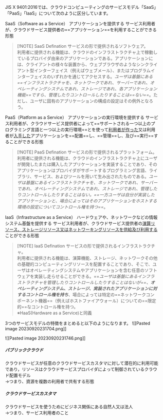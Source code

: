 JIS X 9401:2016では、クラウドコンピューティングのサービスモデル「SaaS」「PaaS」「IaaS」について次のように区分しています。

SaaS（Software as a Service）
アプリケーションを提供する
サービス利用者が、クラウドサービス提供者の==アプリケーション==を利用することができる形態

> [!NOTE] SaaS Defination
> サービスの形で提供されるソフトウェア。  
利用者に提供される機能は、クラウドのインフラストラクチャ上で稼動しているプロバイダ由来のアプリケーションである。アプリケーションには、クライアントの様々な装置から、ウェブブラウザのようなシンクライアント型インターフェイス（例えばウェブメール）、またはプログラムインターフェイスのいずれかを通じてアクセスする。_ユーザは基盤にある==インフラストラクチャを、ネットワークであれ、サーバーであれ、オペレーティングシステムであれ、ストレージであれ、各アプリケーション機能==ですら、管理したりコントロールしたりすることは==ない==_。ただし、ユーザに固有のアプリケーションの構成の設定はその例外となろう。



PaaS（Platform as a Service）
アプリケーションの実行環境を提供する
サービス利用者が、クラウドサービス提供者によって==サポートされる一つ以上のプログラミング言語と一つ以上の実行環境==とを使って<u>利用者が作った</u>又は利用者が<u>入手した</u>アプリケーションを==配置==し、==管理==し、及び==実行==することができる形態

> [!NOTE] PaaS Defination
> サービスの形で提供されるプラットフォーム。  
利用者に提供される機能は、クラウドのインフラストラクチャ上にユーザが開発したまたは購入したアプリケーションを実装することであり、そのアプリケーションはプロバイダがサポートするプログラミング言語、ライブラリ、サービス、およびツールを用いて生み出されたものである。_ユーザは基盤にあるインフラストラクチャを、ネットワークであれ、サーバーであれ、オペレーティングシステムであれ、ストレージであれ、管理したりコントロールしたりすることはない。==一方ユーザは自分が実装したアプリケーションと、場合によってはそのアプリケーションをホストする環境の設定についてコントロール権を持つ==_。


IaaS（Infrastructure as a Service）
ハードウェアや、ネットワークなどの情報システム基盤を提供する
サービス利用者が、クラウドサービス提供者の<u>演算リソース、ストレージリソース又はネットワーキングリソースを供給及び利用する</u>ことができる形態

> [!NOTE] IaaS Defination
> サービスの形で提供されるインフラストラクチャ。  
利用者に提供される機能は、演算機能、ストレージ、ネットワークその他の基礎的コンピューティングリソースを配置することであり、そこで、ユーザはオペレーティングシステムやアプリケーションを含む任意のソフトウェアを実装し走らせることができる。==_ユーザは基盤にあるインフラストラクチャを管理したりコントロールしたりすることはないが==、**オペレーティングシステム、ストレージ、実装されたアプリケーションに対するコントロール権を持ち**_、場合によっては特定の==ネットワークコンポーネント機器==（例えばホストファイアウォール）についての==限定的==なコントロール権を持つ。  
※HaaS(Hardware as a Service)と同義


3つのサービスモデルの特徴をまとめると以下のようになります。
![[Pasted image 20230920231704.png]]

![[Pasted image 20230920231746.png]]

##### パブリッククラウド

クラウドサービスが任意のクラウドサービスカスタマに対して潜在的に利用可能であり，リソースはクラウドサービスプロバイダによって制御されているクラウド配置モデル  
→つまり、資源を複数の利用者で共有する形態

##### クラウドサービスカスタマ

クラウドサービスを使うためにビジネス関係にある自然人又は法人  
→つまり、サービス利用者のこと